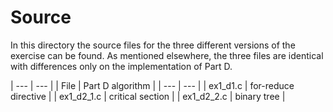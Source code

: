 # Source
In this directory the source files for the three different versions of the exercise can be found. As mentioned elsewhere, the three files are identical with differences only on the implementation of Part D.

| --- | --- |
| File | Part D algorithm |
| --- | --- |
| ex1_d1.c | for-reduce directive |
| ex1_d2_1.c | critical section |
| ex1_d2_2.c | binary tree |

